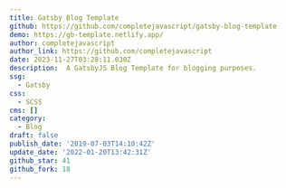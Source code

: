 ```yaml
---
title: Gatsby Blog Template
github: https://github.com/completejavascript/gatsby-blog-template
demo: https://gb-template.netlify.app/
author: completejavascript
author_link: https://github.com/completejavascript
date: 2023-11-27T03:28:11.030Z
description: ️ A GatsbyJS Blog Template for blogging purposes.
ssg:
  - Gatsby
css:
  - SCSS
cms: []
category:
  - Blog
draft: false
publish_date: '2019-07-03T14:10:42Z'
update_date: '2022-01-20T13:42:31Z'
github_star: 41
github_fork: 18
---
```

